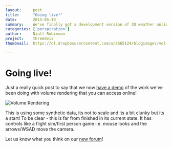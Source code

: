 ```yaml
---
layout:     post
title:      "Going live!"
date:       2015-05-19
summary:    We've finally got a development version of 3D weather online
categories: ['perspiration']
author: 	Niall Robinson
project:    threedvis
thumbnail:  https://dl.dropboxusercontent.com/u/2665124/blogimages/vol-rend-screenshot.png

---
```


Going live!
===========	

Just a really quick post to say that we now [have a demo](https://met-office-lab.github.io/volume-rendering/viewer.html) of the work we've been doing with volume rendering that you can access online!

![Volume Rendering](https://dl.dropboxusercontent.com/u/2665124/blogimages/vol-rend-screenshot.png)

This is using some synthetic data, its not to scale and its a bit clunky but its a start! To be clear - this is far from finished in its current state. It has controls like a flight sim/first person game i.e. mouse looks and the arrows/WSAD move the camera.

Let us know what you think on our [new forum](https://community.informaticslab.co.uk/topic/4/what-ideas-have-you-got-for-our-first-version-of-3d-weather)!